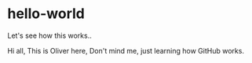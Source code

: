 # hello-world
Let's see how this works..

Hi all, This is Oliver here, Don't mind me, just learning how GitHub works.
